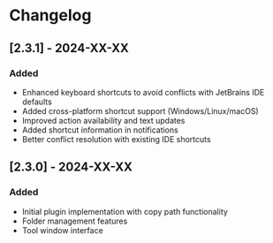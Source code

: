 # Changelog

## [2.3.1] - 2024-XX-XX

### Added

- Enhanced keyboard shortcuts to avoid conflicts with JetBrains IDE defaults
- Added cross-platform shortcut support (Windows/Linux/macOS)
- Improved action availability and text updates
- Added shortcut information in notifications
- Better conflict resolution with existing IDE shortcuts

## [2.3.0] - 2024-XX-XX

### Added

- Initial plugin implementation with copy path functionality
- Folder management features
- Tool window interface
